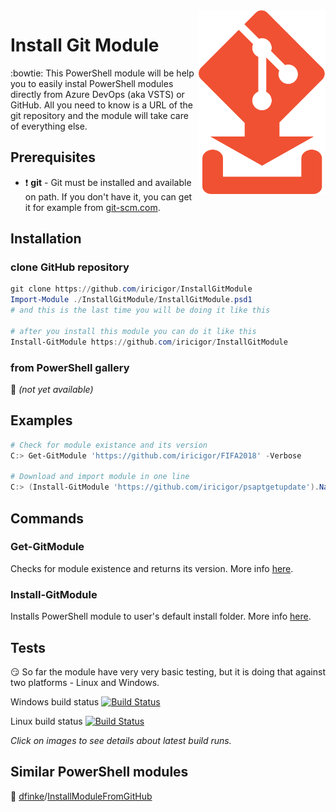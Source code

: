 <img align="right" width="203" height="294" src="InstallGitModule.logo.png">

# Install Git Module

:bowtie: This PowerShell module will be help you to easily instal PowerShell modules directly from Azure DevOps (aka VSTS) or GitHub.
All you need to know is a URL of the git repository and the module will take care of everything else.

## Prerequisites

* :exclamation: **git** - Git must be installed and available on path. If you don't have it, you can get it for example from [git-scm.com](https://git-scm.com/downloads).

## Installation

### clone GitHub repository

```PowerShell
git clone https://github.com/iricigor/InstallGitModule
Import-Module ./InstallGitModule/InstallGitModule.psd1
# and this is the last time you will be doing it like this

# after you install this module you can do it like this
Install-GitModule https://github.com/iricigor/InstallGitModule
```

### from PowerShell gallery

:dash: _(not yet available)_

## Examples

```PowerShell
# Check for module existance and its version
C:> Get-GitModule 'https://github.com/iricigor/FIFA2018' -Verbose

# Download and import module in one line
C:> (Install-GitModule 'https://github.com/iricigor/psaptgetupdate').Name | Import-Module
```

## Commands

### Get-GitModule

Checks for module existence and returns its version. More info [here](/Docs/Get-GitModule.md).

### Install-GitModule

Installs PowerShell module to user's default install folder. More info [here](/Docs/Install-GitModule.md).

## Tests

:smirk: So far the module have very very basic testing, but it is doing that against two platforms - Linux and Windows.

Windows build status [![Build Status](https://dev.azure.com/iiric/PS1/_apis/build/status/InstallGitModule%20-%20Win%20CI?branchName=master)](https://dev.azure.com/iiric/PS1/_build/latest?definitionId=16&branchName=master)

Linux build status [![Build Status](https://dev.azure.com/iiric/PS1/_apis/build/status/InstallGitModule%20-%20Linux%20CI?branchName=master)](https://dev.azure.com/iiric/PS1/_build/latest?definitionId=17&branchName=master)

_Click on images to see details about latest build runs._

## Similar PowerShell modules

:mega: [dfinke](https://github.com/dfinke)/[InstallModuleFromGitHub](https://github.com/dfinke/InstallModuleFromGitHub)